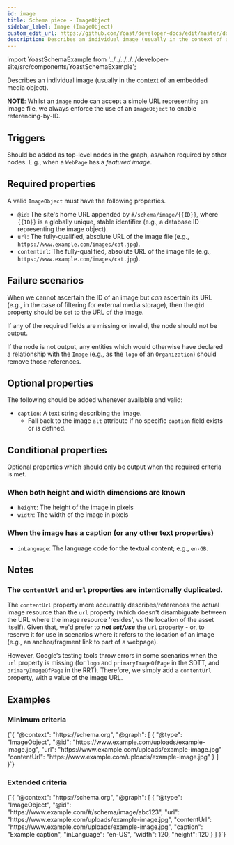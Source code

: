 ```yaml
---
id: image
title: Schema piece - ImageObject
sidebar_label: Image (ImageObject)
custom_edit_url: https://github.com/Yoast/developer-docs/edit/master/docs/features/schema/pieces/image.md
description: Describes an individual image (usually in the context of an embedded media object).
---
```

import YoastSchemaExample from '../../../../../developer-site/src/components/YoastSchemaExample';

Describes an individual image (usually in the context of an embedded media object).

**NOTE**: Whilst an `image` node can accept a simple URL representing an image file, we always enforce the use of an `ImageObject` to enable referencing-by-ID.

## Triggers
Should be added as top-level nodes in the graph, as/when required by other nodes. E.g., when a `WebPage` has a *featured image*.

## Required properties
A valid `ImageObject` must have the following properties.

* `@id`: The site's home URL appended by `#/schema/image/{{ID}}`, where `{{ID}}` is a globally unique, stable identifier (e.g., a database ID representing the image object).
* `url`: The fully-qualified, absolute URL of the image file (e.g., `https://www.example.com/images/cat.jpg`).
* `contentUrl`: The fully-qualified, absolute URL of the image file (e.g., `https://www.example.com/images/cat.jpg`).

## Failure scenarios
When we cannot ascertain the ID of an image but _can_ ascertain its URL (e.g., in the case of filtering for external media storage), then the `@id` property should be set to the URL of the image.

If any of the required fields are missing or invalid, the node should not be output.

If the node is not output, any entities which would otherwise have declared a relationship with the `Image` (e.g., as the `logo` of an `Organization`) should remove those references.

## Optional properties
The following should be added whenever available and valid:

* `caption`: A text string describing the image.
  * Fall back to the image `alt` attribute if no specific `caption` field exists or is defined.

## Conditional properties
Optional properties which should only be output when the required criteria is met.

### When both height and width dimensions are known
* `height`: The height of the image in pixels
* `width`: The width of the image in pixels

### When the image has a caption (or any other text properties)
* `inLanguage`: The language code for the textual content; e.g., `en-GB`.

## Notes
### The `contentUrl` and `url` properties are intentionally duplicated.
The `contentUrl` property more accurately describes/references the actual image resource than the `url` property (which doesn't disambiguate between the URL where the image resource 'resides', vs the location of the asset itself). Given that, we'd prefer to ***not set/use*** the `url` property - or, to reserve it for use in scenarios where it refers to the location of an image (e.g., an anchor/fragment link to part of a webpage).

However, Google’s testing tools throw errors in some scenarios when the `url` property is missing (for `logo` and `primaryImageOfPage` in the SDTT, and `primaryImageOfPage` in the RRT). Therefore, we simply add a `contentUrl` property, with a value of the image URL.

## Examples

### Minimum criteria

<YoastSchemaExample>
{`{
      "@context": "https://schema.org",
      "@graph": [
          {
              "@type": "ImageObject",
              "@id": "https://www.example.com/uploads/example-image.jpg",
              "url": "https://www.example.com/uploads/example-image.jpg"
              "contentUrl": "https://www.example.com/uploads/example-image.jpg"
          }
      ]
  }`}
</YoastSchemaExample>

### Extended criteria

<YoastSchemaExample>
{`{
      "@context": "https://schema.org",
      "@graph": [
          {
              "@type": "ImageObject",
              "@id": "https://www.example.com/#/schema/image/abc123",
              "url": "https://www.example.com/uploads/example-image.jpg",
              "contentUrl": "https://www.example.com/uploads/example-image.jpg",
              "caption": "Example caption",
              "inLanguage": "en-US",
              "width": 120,
              "height": 120
          }
      ]
  }`}
</YoastSchemaExample>
